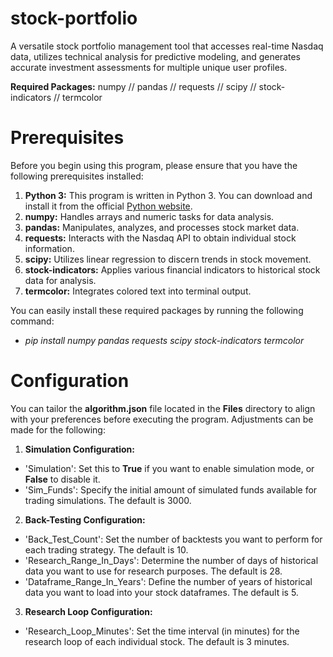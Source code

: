 # stock-portfolio
A versatile stock portfolio management tool that accesses real-time Nasdaq data, utilizes technical analysis for predictive modeling, and generates accurate investment assessments for multiple unique user profiles.

**Required Packages:** numpy // pandas // requests // scipy // stock-indicators // termcolor

# Prerequisites
Before you begin using this program, please ensure that you have the following prerequisites installed:
1. **Python 3:** This program is written in Python 3. You can download and install it from the official [Python website](https://www.python.org/downloads/).
2. **numpy:** Handles arrays and numeric tasks for data analysis.
3. **pandas:** Manipulates, analyzes, and processes stock market data.
4. **requests:** Interacts with the Nasdaq API to obtain individual stock information.
5. **scipy:** Utilizes linear regression to discern trends in stock movement.
6. **stock-indicators:** Applies various financial indicators to historical stock data for analysis.
7. **termcolor:** Integrates colored text into terminal output.

You can easily install these required packages by running the following command: 
  - *pip install numpy pandas requests scipy stock-indicators termcolor*

# Configuration
You can tailor the **algorithm.json** file located in the **Files** directory to align with your preferences before executing the program. Adjustments can be made for the following:
1. **Simulation Configuration:**
- 'Simulation': Set this to **True** if you want to enable simulation mode, or **False** to disable it.
- 'Sim_Funds': Specify the initial amount of simulated funds available for trading simulations. The default is 3000.
2. **Back-Testing Configuration:**
- 'Back_Test_Count': Set the number of backtests you want to perform for each trading strategy. The default is 10.
- 'Research_Range_In_Days': Determine the number of days of historical data you want to use for research purposes. The default is 28.
- 'Dataframe_Range_In_Years': Define the number of years of historical data you want to load into your stock dataframes. The default is 5.
3. **Research Loop Configuration:**
- 'Research_Loop_Minutes': Set the time interval (in minutes) for the research loop of each individual stock. The default is 3 minutes.
